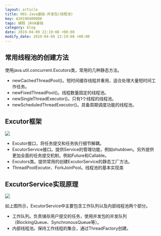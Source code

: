```yaml
---
layout: article
title: 001-Java基础-并发包(线程池)
key: A20190409008
tags: 编程 JAVA基础
category: blog
date: 2019-04-09 22:19:08 +08:00
modify_date: 2019-04-09 22:19:08 +08:00
---
```


## 常用线程池的创建方法

使用java.util.concurrent.Excutors类，常用的几种静态方法。

* newCachedThreadPool()。短时间缓存线程并重用，适合处理大量短时间工作任务。
* newFixedThreadPool()。线程数量固定的线程池。
* newSingleThreadExecutor()。只有1个线程的线程池。
* newScheduledThreadExecutor()。具备周期调度功能的线程池。

<!--more-->

## Excutor框架

![](https://wangtao-1256981172.cos.ap-guangzhou.myqcloud.com/15516157044004/WechatIMG532.jpeg)

* Excutor接口，将任务提交和任务执行细节解耦。
* ExcutorService接口。提供Service的管理功能，例如shutdown。另外提供更加全面的任务提交机制，例如Future和Callable。
* Excutors类。提供常用的创建ExcutorService的静态工厂方法。
* ThreadPoolExcutor、ForkJoinPool。线程池的基本实现类

## ExcutorService实现原理

![](https://wangtao-1256981172.cos.ap-guangzhou.myqcloud.com/15516157044004/WechatIMG533.jpeg)

如上图所示，ExcutorService中主要包含工作队列以及内部线程池两个部分。

* 工作队列。负责储存用户提交的任务，使用并发包的并发队列（BlockingQueue、SynchronousQueue等）。
* 内部线程池。保持工作线程的集合，通过ThreadFactory创建。


